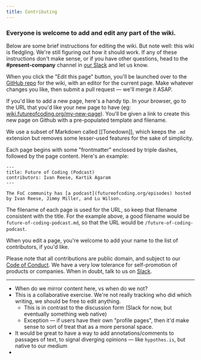 ```yaml
---
title: Contributing
---
```


### Everyone is welcome to add and edit any part of the wiki.

Below are some brief instructions for editing the wiki. But note well: this wiki is fledgling. We're still figuring out how it should work. If any of these instructions don't make sense, or if you have other questions, head to the **#present-company** channel in [our Slack](https://futureofcoding.org/community) and let us know.

When you click the "Edit this page" button, you'll be launched over to the [GitHub repo](http://github.com/futureofcoding/wiki) for the wiki, with an editor for the current page. Make whatever changes you like, then submit a pull request — we'll merge it ASAP.

If you'd like to add a new page, here's a handy tip. In your browser, go to the URL that you'd like your new page to have (eg: [wiki.futureofcoding.org/my-new-page](https://wiki.futureofcoding.org/my-new-page)). You'll be given a link to create this new page on Github with a pre-populated template and filename.

We use a subset of Markdown called [[Tonedown]], which keeps the `.md` extension but removes some lesser-used features for the sake of simplicity.

Each page begins with some "frontmatter" enclosed by triple dashes, followed by the page content. Here's an example:

```
---
title: Future of Coding (Podcast)
contributors: Ivan Reese, Kartik Agaram
---

The FoC community has [a podcast](futureofcoding.org/episodes) hosted by Ivan Reese, Jimmy Miller, and Lu Wilson.
```

The filename of each page is used for the URL, so keep that filename consistent with the title. For the example above, a good filename would be `future-of-coding-podcast.md`, so that the URL would be `/future-of-coding-podcast`.

When you edit a page, you're welcome to add your name to the list of contributors, if you'd like.

Please note that all contributions are public domain, and subject to our [Code of Conduct](https://github.com/futureofcoding/code-of-conduct). We have a very low tolerance for self-promotion of products or companies. When in doubt, talk to us on [Slack](https://futureofcoding.org/community).

---

* When do we mirror content here, vs when do we not?
* This is a collaborative exercise. We're not really tracking who did which writing, we should be free to edit anything.
  * This is in contrast to the discussion form (Slack for now, but eventually something web native)
  * Exception — if users have their own "profile pages", then it'd make sense to sort of treat that as a more personal space.
* It would be great to have a way to add annotations/comments to passages of text, to signal diverging opinions — like `hypothes.is`, but native to our medium
* 
